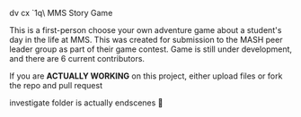 
dv  cx `1q\ MMS Story Game

This is a first-person choose your own adventure game about a student's day in the life at MMS. This was created for submission to the MASH peer leader group as part of their game contest. Game is still under development, and there are 6 current contributors.

If you are **ACTUALLY WORKING** on this project, either upload files or fork the repo and pull request


investigate folder is actually endscenes :troll: